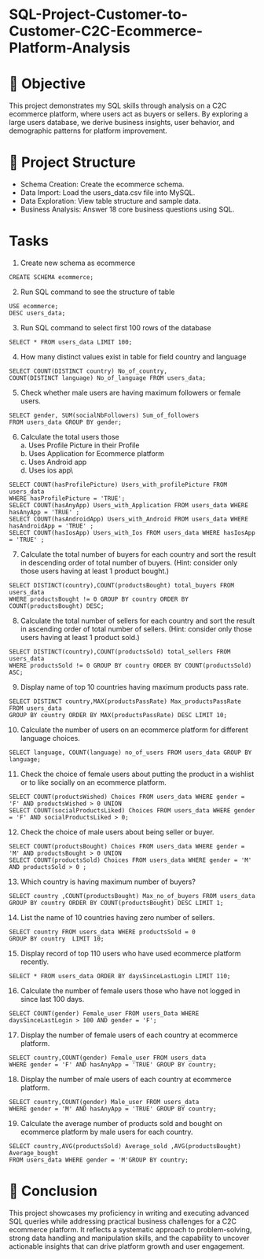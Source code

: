 # SQL-Project-Customer-to-Customer-C2C-Ecommerce-Platform-Analysis
# 🎯 Objective
This project demonstrates my SQL skills through analysis on a C2C ecommerce platform, where users act as buyers or sellers. By exploring a large users database, we derive business insights, user behavior, and demographic patterns for platform improvement.
# 📝 Project Structure
* Schema Creation: Create the ecommerce schema.
* Data Import: Load the users_data.csv file into MySQL.
* Data Exploration: View table structure and sample data.
* Business Analysis: Answer 18 core business questions using SQL.
# Tasks
1. Create new schema as ecommerce
```MySql
CREATE SCHEMA ecommerce;
```
2. Run SQL command to see the structure of table
```MySql
USE ecommerce;
DESC users_data;
```
3. Run SQL command to select first 100 rows of the database
```MySql
SELECT * FROM users_data LIMIT 100;
```
4. How many distinct values exist in table for field country and language
```MySql
SELECT COUNT(DISTINCT country) No_of_country,
COUNT(DISTINCT language) No_of_language FROM users_data;
```
5. Check whether male users are having maximum followers or female users.
```MySql
SELECT gender, SUM(socialNbFollowers) Sum_of_followers
FROM users_data GROUP BY gender;
```
6. Calculate the total users those\
a. Uses Profile Picture in their Profile\
b. Uses Application for Ecommerce platform\
c. Uses Android app\
d. Uses ios app\
```MySql
SELECT COUNT(hasProfilePicture) Users_with_profilePicture FROM users_data
WHERE hasProfilePicture = 'TRUE';
SELECT COUNT(hasAnyApp) Users_with_Application FROM users_data WHERE hasAnyApp = 'TRUE' ;
SELECT COUNT(hasAndroidApp) Users_with_Android FROM users_data WHERE hasAndroidApp = 'TRUE' ;
SELECT COUNT(hasIosApp) Users_with_Ios FROM users_data WHERE hasIosApp = 'TRUE' ;
```
7. Calculate the total number of buyers for each country and sort the result in descending order of total number of buyers. (Hint: consider only those users having at least 1 product bought.)
```MySql
SELECT DISTINCT(country),COUNT(productsBought) total_buyers FROM users_data 
WHERE productsBought != 0 GROUP BY country ORDER BY COUNT(productsBought) DESC;
```
8. Calculate the total number of sellers for each country and sort the result in ascending order of total number of sellers. (Hint: consider only those users having at least 1 product sold.)
```MySql
SELECT DISTINCT(country),COUNT(productsSold) total_sellers FROM users_data 
WHERE productsSold != 0 GROUP BY country ORDER BY COUNT(productsSold) ASC;
```
9. Display name of top 10 countries having maximum products pass rate.
```MySql
SELECT DISTINCT country,MAX(productsPassRate) Max_productsPassRate FROM users_data 
GROUP BY country ORDER BY MAX(productsPassRate) DESC LIMIT 10;
```
10. Calculate the number of users on an ecommerce platform for different language choices.
```MySql
SELECT language, COUNT(language) no_of_users FROM users_data GROUP BY language;
```
11. Check the choice of female users about putting the product in a wishlist or to like socially on an ecommerce platform.
```MySql
SELECT COUNT(productsWished) Choices FROM users_data WHERE gender = 'F' AND productsWished > 0 UNION
SELECT COUNT(socialProductsLiked) Choices FROM users_data WHERE gender = 'F' AND socialProductsLiked > 0;
```
12. Check the choice of male users about being seller or buyer.
```MySql
SELECT COUNT(productsBought) Choices FROM users_data WHERE gender = 'M' AND productsBought > 0 UNION 
SELECT COUNT(productsSold) Choices FROM users_data WHERE gender = 'M' AND productsSold > 0 ;
```
13. Which country is having maximum number of buyers?
```MySql
SELECT country ,COUNT(productsBought) Max_no_of_buyers FROM users_data 
GROUP BY country ORDER BY COUNT(productsBought) DESC LIMIT 1;
```
14. List the name of 10 countries having zero number of sellers.
```MySql
SELECT country FROM users_data WHERE productsSold = 0 
GROUP BY country  LIMIT 10; 
```
15. Display record of top 110 users who have used ecommerce platform recently.
```MySql
SELECT * FROM users_data ORDER BY daysSinceLastLogin LIMIT 110;
```
16. Calculate the number of female users those who have not logged in since last 100 days.
```MySql
SELECT COUNT(gender) Female_user FROM users_Data WHERE daysSinceLastLogin > 100 AND gender = 'F';
```
17. Display the number of female users of each country at ecommerce platform.
```MySql
SELECT country,COUNT(gender) Female_user FROM users_data 
WHERE gender = 'F' AND hasAnyApp = 'TRUE' GROUP BY country;
```
18. Display the number of male users of each country at ecommerce platform.
```MySql
SELECT country,COUNT(gender) Male_user FROM users_data 
WHERE gender = 'M' AND hasAnyApp = 'TRUE' GROUP BY country;
```
19. Calculate the average number of products sold and bought on ecommerce platform by male users for each country.
```MySql
SELECT country,AVG(productsSold) Average_sold ,AVG(productsBought) Average_bought 
FROM users_data WHERE gender = 'M'GROUP BY country;
```
# 📖 Conclusion
This project showcases my proficiency in writing and executing advanced SQL queries while addressing practical business challenges for a C2C ecommerce platform. It reflects a systematic approach to problem-solving, strong data handling and manipulation skills, and the capability to uncover actionable insights that can drive platform growth and user engagement.

































































































